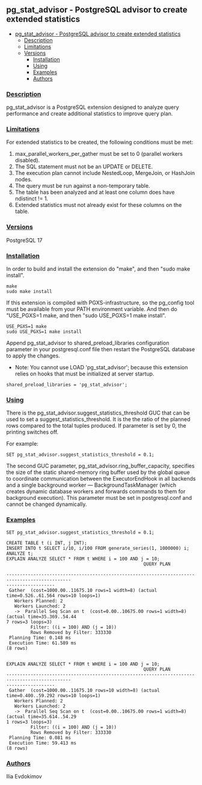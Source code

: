 ## pg_stat_advisor - PostgreSQL advisor to create extended statistics

- [pg_stat_advisor - PostgreSQL advisor to create extended statistics](#description)
	- [Description](#description)
  - [Limitations](#description)
  - [Versions](#description)
	- [Installation](#installation)
	- [Using](#using)
	- [Examples](#examples)
	- [Authors](#authors)


### [Description](#description)

pg_stat_advisor is a PostgreSQL extension designed to analyze query performance and create additional statistics to improve query plan.

### [Limitations](#description)


For extended statistics to be created, the following conditions must be met:
1.	max_parallel_workers_per_gather must be set to 0 (parallel workers disabled).
2.	The SQL statement must not be an UPDATE or DELETE.
3.	The execution plan cannot include NestedLoop, MergeJoin, or HashJoin nodes.
4.	The query must be run against a non-temporary table.
5.	The table has been analyzed and at least one column does have ndistinct != 1.
6.	Extended statistics must not already exist for these columns on the table.

### [Versions](#description)

PostgreSQL 17

### [Installation](#installation)

In order to build and install the extension do "make", and then "sudo make install".

```
make
sudo make install
```
If this extension is compiled with PGXS-infrastructure, so the pg_config tool must be available from your PATH environment variable. And then do "USE_PGXS=1 make, and then "sudo USE_PGXS=1 make install".
```
USE_PGXS=1 make
sudo USE_PGXS=1 make install
```

Append pg_stat_advisor to shared_preload_libraries configuration parameter in your postgresql.conf file then restart the PostgreSQL database to apply the changes. 

- Note: You cannot use LOAD 'pg_stat_advisor'; because this extension relies on hooks that must be initialized at server startup.
```
shared_preload_libraries = 'pg_stat_advisor';
```

### [Using](#using)

There is the pg_stat_advisor.suggest_statistics_threshold GUC that can be used to set a suggest_statistics_threshold. It is the the ratio of the planned rows compared to the total tuples produced. If parameter is set by 0, the printing switches off.

For example:
```
SET pg_stat_advisor.suggest_statistics_threshold = 0.1;
```


The second GUC parameter, pg_stat_advisor.ring_buffer_capacity, specifies the size of the static shared-memory ring buffer used by the global queue to coordinate communication between the ExecutorEndHook in all backends and a single background worker — BackgroundTaskManager (which creates dynamic database workers and forwards commands to them for background execution). This parameter must be set in postgresql.conf and cannot be changed dynamically.

### [Examples](#examples)


```
SET pg_stat_advisor.suggest_statistics_threshold = 0.1;

CREATE TABLE t (i INT, j INT);
INSERT INTO t SELECT i/10, i/100 FROM generate_series(1, 1000000) i;
ANALYZE t;
EXPLAIN ANALYZE SELECT * FROM t WHERE i = 100 AND j = 10;
                                                   QUERY PLAN

----------------------------------------------------------------------------------------------
------------------
 Gather  (cost=1000.00..11675.10 rows=1 width=8) (actual time=0.526..61.564 rows=10 loops=1)
   Workers Planned: 2
   Workers Launched: 2
   ->  Parallel Seq Scan on t  (cost=0.00..10675.00 rows=1 width=8) (actual time=35.369..54.44
7 rows=3 loops=3)
         Filter: ((i = 100) AND (j = 10))
         Rows Removed by Filter: 333330
 Planning Time: 0.148 ms
 Execution Time: 61.589 ms
(8 rows)


EXPLAIN ANALYZE SELECT * FROM t WHERE i = 100 AND j = 10;
                                                   QUERY PLAN
----------------------------------------------------------------------------------------------
------------------
 Gather  (cost=1000.00..11675.10 rows=10 width=8) (actual time=0.400..59.292 rows=10 loops=1)
   Workers Planned: 2
   Workers Launched: 2
   ->  Parallel Seq Scan on t  (cost=0.00..10675.00 rows=1 width=8) (actual time=35.614..54.29
1 rows=3 loops=3)
         Filter: ((i = 100) AND (j = 10))
         Rows Removed by Filter: 333330
 Planning Time: 0.081 ms
 Execution Time: 59.413 ms
(8 rows)
```

### [Authors](#authors)

Ilia Evdokimov
